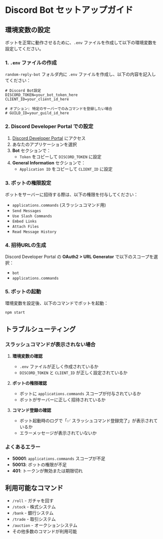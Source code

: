 # Discord Bot セットアップガイド

## 環境変数の設定

ボットを正常に動作させるために、`.env` ファイルを作成して以下の環境変数を設定してください。

### 1. `.env` ファイルの作成

`random-reply-bot` フォルダ内に `.env` ファイルを作成し、以下の内容を記入してください：

```env
# Discord Bot設定
DISCORD_TOKEN=your_bot_token_here
CLIENT_ID=your_client_id_here

# オプション: 特定のサーバーでのみコマンドを登録したい場合
# GUILD_ID=your_guild_id_here
```

### 2. Discord Developer Portal での設定

1. [Discord Developer Portal](https://discord.com/developers/applications) にアクセス
2. あなたのアプリケーションを選択
3. **Bot** セクションで：
   - `Token` をコピーして `DISCORD_TOKEN` に設定
4. **General Information** セクションで：
   - `Application ID` をコピーして `CLIENT_ID` に設定

### 3. ボットの権限設定

ボットをサーバーに招待する際は、以下の権限を付与してください：

- `applications.commands` (スラッシュコマンド用)
- `Send Messages`
- `Use Slash Commands`
- `Embed Links`
- `Attach Files`
- `Read Message History`

### 4. 招待URLの生成

Discord Developer Portal の **OAuth2 > URL Generator** で以下のスコープを選択：
- `bot`
- `applications.commands`

### 5. ボットの起動

環境変数を設定後、以下のコマンドでボットを起動：

```bash
npm start
```

## トラブルシューティング

### スラッシュコマンドが表示されない場合

1. **環境変数の確認**
   - `.env` ファイルが正しく作成されているか
   - `DISCORD_TOKEN` と `CLIENT_ID` が正しく設定されているか

2. **ボットの権限確認**
   - ボットに `applications.commands` スコープが付与されているか
   - ボットがサーバーに正しく招待されているか

3. **コマンド登録の確認**
   - ボット起動時のログで「✅ スラッシュコマンド登録完了」が表示されているか
   - エラーメッセージが表示されていないか

### よくあるエラー

- **50001**: `applications.commands` スコープが不足
- **50013**: ボットの権限が不足
- **401**: トークンが無効または期限切れ

## 利用可能なコマンド

- `/roll` - ガチャを回す
- `/stock` - 株式システム
- `/bank` - 銀行システム
- `/trade` - 取引システム
- `/auction` - オークションシステム
- その他多数のコマンドが利用可能
